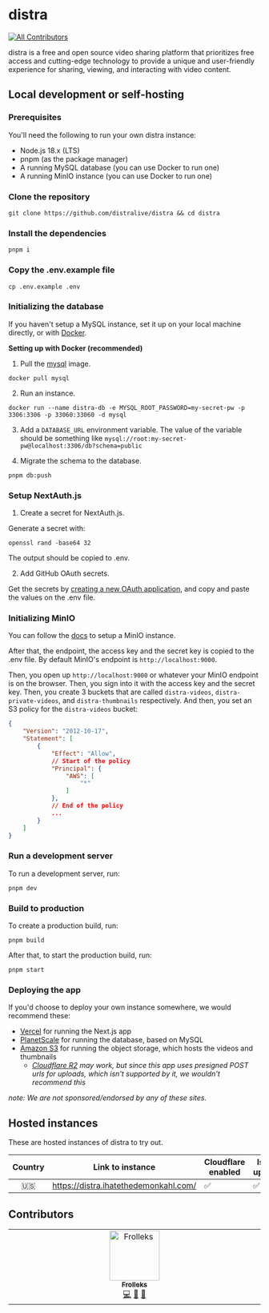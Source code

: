# distra
<!-- ALL-CONTRIBUTORS-BADGE:START - Do not remove or modify this section -->
[![All Contributors](https://img.shields.io/badge/all_contributors-1-orange.svg?style=flat-square)](#contributors-)
<!-- ALL-CONTRIBUTORS-BADGE:END -->

distra is a free and open source video sharing platform that prioritizes free access and cutting-edge technology to provide a unique and user-friendly experience for sharing, viewing, and interacting with video content.

## Local development or self-hosting

### Prerequisites

You'll need the following to run your own distra instance:

- Node.js 18.x (LTS)
- pnpm (as the package manager)
- A running MySQL database (you can use Docker to run one)
- A running MinIO instance (you can use Docker to run one)

### Clone the repository

```
git clone https://github.com/distralive/distra && cd distra
```

### Install the dependencies

```
pnpm i
```

### Copy the .env.example file

```
cp .env.example .env
```

### Initializing the database

If you haven't setup a MySQL instance, set it up on your local machine directly, or with [Docker](https://www.docker.com/).

**Setting up with Docker (recommended)**

1. Pull the [mysql](https://hub.docker.com/_/mysql) image.

```
docker pull mysql
```

2. Run an instance.

```
docker run --name distra-db -e MYSQL_ROOT_PASSWORD=my-secret-pw -p 3306:3306 -p 33060:33060 -d mysql
```

3. Add a `DATABASE_URL` environment variable.
The value of the variable should be something like `mysql://root:my-secret-pw@localhost:3306/db?schema=public`

4. Migrate the schema to the database.

```
pnpm db:push
```

### Setup NextAuth.js

1. Create a secret for NextAuth.js.

Generate a secret with:

```
openssl rand -base64 32
```

The output should be copied to .env.

2. Add GitHub OAuth secrets.

Get the secrets by [creating a new OAuth application](https://github.com/settings/applications/new), and copy and paste the values on the .env file.

### Initializing MinIO

You can follow the [docs](https://min.io/docs/minio/container/index.html) to setup a MinIO instance.

After that, the endpoint, the access key and the secret key is copied to the .env file.
By default MinIO's endpoint is `http://localhost:9000`.

Then, you open up `http://localhost:9000` or whatever your MinIO endpoint is on the browser.
Then, you sign into it with the access key and the secret key.
Then, you create 3 buckets that are called `distra-videos`, `distra-private-videos`, and `distra-thumbnails` respectively.
And then, you set an S3 policy for the `distra-videos` bucket:

```json
{
    "Version": "2012-10-17",
    "Statement": [
        {
            "Effect": "Allow", 
            // Start of the policy
            "Principal": {
                "AWS": [
                    "*"
                ]
            },
            // End of the policy
            ...
        }
    ]
}
```

### Run a development server

To run a development server, run:

```
pnpm dev
```

### Build to production

To create a production build, run:

```
pnpm build
```

After that, to start the production build, run:

```
pnpm start
```

### Deploying the app

If you'd choose to deploy your own instance somewhere, we would recommend these:

- [Vercel](https://vercel.com) for running the Next.js app
- [PlanetScale](https://planetscale.com) for running the database, based on MySQL
- [Amazon S3](https://aws.amazon.com/s3/) for running the object storage, which hosts the videos and thumbnails
  - *[Cloudflare R2](https://www.cloudflare.com/products/r2/) may work, but since this app uses presigned POST urls for uploads, which isn't supported by it, we wouldn't recommend this*

*note: We are not sponsored/endorsed by any of these sites.*

## Hosted instances

These are hosted instances of distra to try out.

| Country | Link to instance                      | Cloudflare enabled | Is up? |   |
|:-------:|---------------------------------------|--------------------|--------|---|
| 🇺🇸      | https://distra.ihatethedemonkahl.com/ | ✅                  | ✅      |   |

## Contributors

<!-- ALL-CONTRIBUTORS-LIST:START - Do not remove or modify this section -->
<!-- prettier-ignore-start -->
<!-- markdownlint-disable -->
<table>
  <tbody>
    <tr>
      <td align="center" valign="top" width="14.28%"><a href="https://github.com/frolleks"><img src="https://avatars.githubusercontent.com/u/83149723?v=4?s=100" width="100px;" alt="Frolleks"/><br /><sub><b>Frolleks</b></sub></a><br /><a href="https://github.com/distralive/distra/commits?author=frolleks" title="Code">💻</a> <a href="#maintenance-frolleks" title="Maintenance">🚧</a> <a href="#ideas-frolleks" title="Ideas, Planning, & Feedback">🤔</a></td>
    </tr>
  </tbody>
</table>

<!-- markdownlint-restore -->
<!-- prettier-ignore-end -->

<!-- ALL-CONTRIBUTORS-LIST:END -->
<!-- prettier-ignore-start -->
<!-- markdownlint-disable -->

<!-- markdownlint-restore -->
<!-- prettier-ignore-end -->

<!-- ALL-CONTRIBUTORS-LIST:END -->